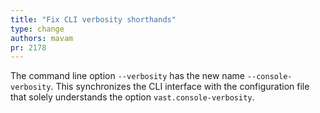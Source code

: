 ```yaml
---
title: "Fix CLI verbosity shorthands"
type: change
authors: mavam
pr: 2178
---
```


The command line option `--verbosity` has the new name `--console-verbosity`.
This synchronizes the CLI interface with the configuration file that solely
understands the option `vast.console-verbosity`.
